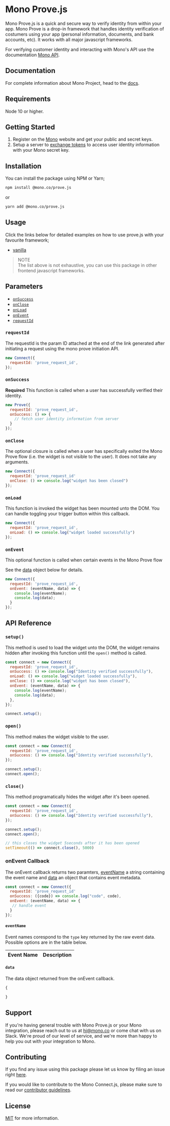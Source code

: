 
# Mono Prove.js

Mono Prove.js is a quick and secure way to verify identity from within your app. Mono Prove is a drop-in framework that handles identity verification of costumers using your app (personal information, documents, and bank accounts, etc). It works with all major javascript frameworks.

For verifying customer identity and interacting with Mono's API use the documentation [Mono API](https://docs.mono.co/docs/).

## Documentation

For complete information about Mono Project, head to the [docs](https://docs.mono.co/).

## Requirements
Node 10 or higher.


## Getting Started

1. Register on the [Mono](https://app.withmono.com/dashboard) website and get your public and secret keys.
2. Setup a server to [exchange tokens](https://docs.mono.co/) to access user identity information with your Mono secret key.


## Installation

You can install the package using NPM or Yarn;

```bash
npm install @mono.co/prove.js
```
or
```bash
yarn add @mono.co/prove.js
```

## Usage
Click the links below for detailed examples on how to use prove.js with your favourite framework;
- [vanilla](examples/index.html)

> NOTE  
> The list above is not exhaustive, you can use this package in other frontend javascript frameworks.
## Parameters
- [`onSuccess`](#onSuccess)
- [`onClose`](#onClose)
- [`onLoad`](#onLoad)
- [`onEvent`](#onEvent)
- [`requestId`](#requestId)


### <a name="requestId"></a> `requestId`
The requestId is the param ID attached at the end of the link generated after initiating a request using the mono prove initiation API.

```js
new Connect({
  requestId: 'prove_request_id',
});
```

### <a name="onSuccess"></a> `onSuccess`      
**Required**
This function is called when a user has successfully verified their identity.
```js
new Prove({
  requestId: 'prove_request_id',
  onSuccess: () => {
    // fetch user identity information from server
  }
});
```

### <a name="onClose"></a> `onClose`
The optional closure is called when a user has specifically exited the Mono Prove flow (i.e. the widget is not visible to the user). It does not take any arguments.
```js
new Connect({
  requestId: 'prove_request_id'
  onClose: () => console.log("widget has been closed")
});
```

### <a name="onLoad"></a> `onLoad`
This function is invoked the widget has been mounted unto the DOM. You can handle toggling your trigger button within this callback.
```js
new Connect({
  requestId: 'prove_request_id',
  onLoad: () => console.log("widget loaded successfully")
});
```

### <a name="onEvent"></a> `onEvent`
This optional function is called when certain events in the Mono Prove flow

See the [data](#dataObject) object below for details.

```js
new Connect({
  requestId: 'prove_request_id',
  onEvent: (eventName, data) => {
    console.log(eventName);
    console.log(data);
  }
});
```


## API Reference

### `setup()`
This method is used to load the widget unto the DOM, the widget remains hidden after invoking this function until the `open()` method is called.
```js
const connect = new Connect({
  requestId: 'prove_request_id',
  onSuccess: () => console.log("Identity verified successfully"),
  onLoad: () => console.log("widget loaded successfully"),
  onClose: () => console.log("widget has been closed"),
  onEvent: (eventName, data) => {
    console.log(eventName);
    console.log(data);
  },
});

connect.setup();
```

### `open()`
This method makes the widget visible to the user.
```js
const connect = new Connect({
  requestId: 'prove_request_id',
  onSuccess: () => console.log("Identity verified successfully"),
});

connect.setup();
connect.open();
```

### `close()`
This method programatically hides the widget after it's been opened.
```js
const connect = new Connect({
  requestId: 'prove_request_id',
  onSuccess: () => console.log("Identity verified successfully"),
});

connect.setup();
connect.open();

// this closes the widget 5seconds after it has been opened
setTimeout(() => connect.close(), 5000)
```

### <a name="onEventCallback"></a> onEvent Callback

The onEvent callback returns two paramters, [eventName](#eventName) a string containing the event name and [data](#dataObject) an object that contains event metadata.

```js
const connect = new Connect({
  requestId: 'prove_request_id'
  onSuccess: ({code}) => console.log("code", code),
  onEvent: (eventName, data) => {
   // handle event
  }
});

```

#### <a name="eventName"></a> `eventName`

Event names corespond to the `type` key returned by the raw event data. Possible options are in the table below.

| Event Name | Description |
| ----------- | ----------- |



#### <a name="dataObject"></a> `data`
The data object returned from the onEvent callback.

```js
{

}
```


## Support
If you're having general trouble with Mono Prove.js or your Mono integration, please reach out to us at <hi@mono.co> or come chat with us on Slack. We're proud of our level of service, and we're more than happy to help you out with your integration to Mono.

## Contributing

If you find any issue using this package please let us know by filing an issue right [here](https://github.com/withmono/prove.js/issues).

If you would like to contribute to the Mono Connect.js, please make sure to read our [contributor guidelines](https://github.com/withmono/prove.js/tree/develop/CONTRIBUTING.md).


## License

[MIT](https://github.com/withmono/connect.js/tree/develop/LICENSE) for more information.
